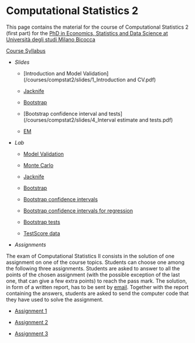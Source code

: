 # Computational Statistics 2

This page contains the material for the course of Computational Statistics 2 (first part) for the [PhD  in Economics, Statistics and Data Science at Università degli studi Milano Bicocca](https://www.dems.unimib.it/en/research/phd-programme)

[Course Syllabus](/courses/compstat2/syllabus.pdf)

- *Slides*

   - [Introduction and Model Validation](/courses/compstat2/slides/1_Introduction and CV.pdf)

   - [Jacknife](/courses/compstat2/slides/2_Jacknife.pdf)


   - [Bootstrap](/courses/compstat2/slides/3_Bootstrap.pdf)

   - [Bootstrap confidence interval and tests](/courses/compstat2/slides/4_Interval estimate and tests.pdf)

   - [EM](/courses/compstat2/slides/5_EM.pdf)

- *Lab*

   - [Model Validation](/courses/compstat2/scripts/0_CV.R)

   - [Monte Carlo](/courses/compstat2/scripts/1_MC.R)

   - [Jacknife](/courses/compstat2/scripts/2_Jacknife.R)

   - [Bootstrap](/courses/compstat2/scripts/3_Bootstrap.R)

   - [Bootstrap confidence intervals](/courses/compstat2/scripts/4_CIs.R)

   - [Bootstrap confidence intervals for regression](/courses/compstat2/scripts/5_CIs_Regression.R)

   - [Bootstrap tests](/courses/compstat2/scripts/6_Tests.R)


   - [TestScore data](/courses/compstat2/scripts/examScor.RData)
   
- *Assignments*

The exam of Computational Statistics II consists in the solution of one assignment on one of the course topics. Students can choose one among the following three assignments.
Students are asked to answer to all the points of the chosen assignment (with the possible exception of the last one, that can give a few extra points) to reach the pass mark. The solution, in form of a written report, has to be sent by [email](alessia.pini@unicatt.it). Together with the report containing the answers, students are asked to send the computer code that they have used to solve the assignment. 

   - [Assignment 1](/courses/compstat2/assignments/Assignment1.pdf)

   - [Assignment 2](/courses/compstat2/assignments/Assignment2.pdf)

   - [Assignment 3](/courses/compstat2/assignments/Assignment3.pdf)
